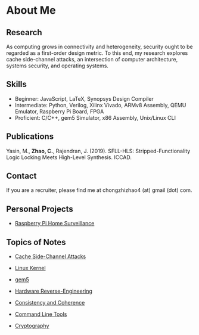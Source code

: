 # About Me

## Research

As computing grows in connectivity and heterogeneity, security ought to be regarded as
a first-order design metric. To this end, my research explores cache side-channel attacks,
an intersection of computer architecture, systems security, and operating systems.

## Skills

- Beginner: JavaScript, LaTeX, Synopsys Design Compiler
- Intermediate: Python, Verilog, Xilinx Vivado, ARMv8 Assembly, QEMU Emulator, Raspberry Pi Board, FPGA
- Proficient: C/C++, gem5 Simulator, x86 Assembly, Unix/Linux CLI

## Publications

Yasin, M., **Zhao, C.**, Rajendran, J. (2019). SFLL-HLS: Stripped-Functionality Logic Locking Meets High-Level Synthesis. ICCAD.

## Contact

If you are a recruiter, please find me at chongzhizhao4 (at) gmail (dot) com.

## Personal Projects

- [Raspberry Pi Home Surveillance](personal_proj/pi_timolo.md)

## Topics of Notes

- [Cache Side-Channel Attacks](side_channel/contents.md)

- [Linux Kernel](linux/contents.md)

- [gem5](gem5/contents.md)

- [Hardware Reverse-Engineering](hw_reveng/contents.md)

- [Consistency and Coherence](coherence/contents.md)

- [Command Line Tools](tools/contents.md)

- [Cryptography](cryptography/contents.md)

